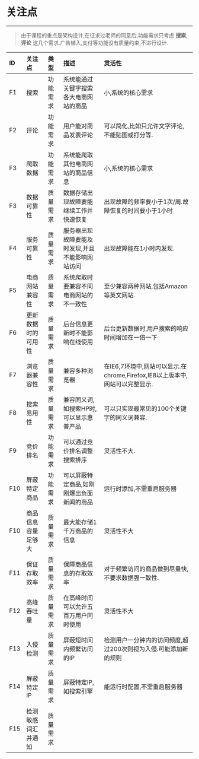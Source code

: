 # 关注点

---

> 由于课程的重点是架构设计,在征求过老师的同意后,功能需求只考虑 **搜索**, **评论** 这几个需求.广告植入,支付等功能没有质量约束,不进行设计.

| ID | 关注点 | 类型 | 描述 | 灵活性 |
| :--- | :--- | :--- | :--- | :--- |
| F1 | 搜索 | 功能需求 | 系统能通过关键字搜索各大电商网站的商品 | 小,系统的核心需求 |
| F2 | 评论 | 功能需求 | 用户能对商品发表评论 | 可以简化,比如只允许文字评论,不能贴图或打分等. |
| F3 | 爬取数据 | 功能需求 | 系统能爬取其他电商网站的商品信息 | 小,系统的核心需求 |
| F3 | 数据可靠性 | 质量需求 | 数据存储出现故障要能继续工作并快速恢复 | 出现故障的频率要小于1次/周.故障恢复的时间要小于1小时 |
| F4 | 服务可靠性 | 质量需求 | 服务器出现故障要能及时发现,并且不能影响网站访问 | 出现故障能在1小时内发现. |
| F5 | 电商网站兼容性 | 质量需求 | 系统爬取时要兼容不同电商网站的不一致性 | 至少兼容两种网站,包括Amazon等英文网站. |
| F6 | 更新数据时的可用性 | 质量需求 | 后台信息更新时不能影响在线使用 | 后台更新数据时,用户搜索的响应时间增加在一倍一下 |
| F7 | 浏览器兼容性 | 质量需求 | 兼容多种浏览器 | 在IE6,7环境中,网站可以显示.在chrome,Firefox,IE8以上版本中,网站可以完整显示. |
| F8 | 搜索易用性 | 质量需求 | 兼容同义词,如搜索HP时,可以显示惠普产品 | 可以只实现最常见的100个关键字的同义词兼容. |
| F9 | 竞价排名 | 功能需求 | 可以通过竞价排名调整搜索排序 | 灵活性不大. |
| F10 | 屏蔽特定商品 | 功能需求 | 可以屏蔽特定商品,如刚刚爆出负面新闻的商品 | 运行时添加,不需重启服务器 |
| F10 | 商品信息容量足够大 | 质量需求 | 最大能存储1千万商品的信息 | 灵活性不大 |
| F11 | 保证存取效率 | 质量需求 | 保障商品信息的存取效率 | 对于频繁访问的商品做到尽量快,不要求数据强一致性. |
| F12 | 高峰吞吐量 | 质量需求 | 在高峰时间可以允许五百万用户同时使用 | 灵活性不大 |
| F13 | 入侵检测 | 质量需求 | 屏蔽短时间内频繁访问的IP | 检测用户一分钟内的访问频度,超过200次则视为入侵.可能添加新的规则 |
| F14 | 屏蔽特定IP | 质量需求 | 屏蔽特定IP,如搜索引擎 | 能运行时配置,不需重启服务器 |
| F15 | 检测敏感词汇并通知 | 质量需求 |  |  |




